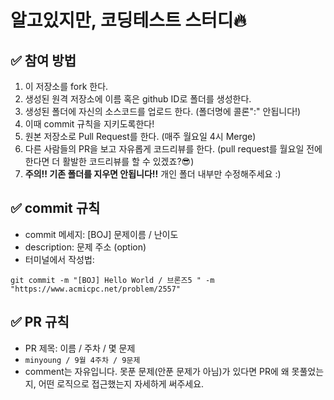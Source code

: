 # 알고있지만, 코딩테스트 스터디🔥

## ✅ 참여 방법
1. 이 저장소를 fork 한다.
2. 생성된 원격 저장소에 이름 혹은 github ID로 폴더를 생성한다.
3. 생성된 폴더에 자신의 소스코드를 업로드 한다. (폴더명에 콜론":" 안됩니다!)
4. 이때 commit 규칙을 지키도록한다!
5. 원본 저장소로 Pull Request를 한다. (매주 월요일 4시 Merge)
6. 다른 사람들의 PR을 보고 자유롭게 코드리뷰를 한다. (pull request를 월요일 전에 한다면 더 활발한 코드리뷰를 할 수 있겠죠?😎)
7. **주의!! 기존 폴더를 지우면 안됩니다!!** 개인 폴더 내부만 수정해주세요 :)

## ✅ commit 규칙
- commit 메세지: [BOJ] 문제이름 / 난이도 
- description: 문제 주소 (option)
- 터미널에서 작성법:
```
git commit -m "[BOJ] Hello World / 브론즈5 " -m "https://www.acmicpc.net/problem/2557"
```

## ✅ PR 규칙
- PR 제목: 이름 / 주차 / 몇 문제
- `minyoung / 9월 4주차 / 9문제`
- comment는 자유입니다. 못푼 문제(안푼 문제가 아님)가 있다면 PR에 왜 못풀었는지, 어떤 로직으로 접근했는지 자세하게 써주세요.
